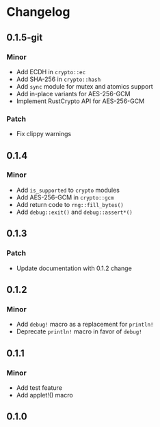 # Changelog

## 0.1.5-git

### Minor

- Add ECDH in `crypto::ec`
- Add SHA-256 in `crypto::hash`
- Add `sync` module for mutex and atomics support
- Add in-place variants for AES-256-GCM
- Implement RustCrypto API for AES-256-GCM

### Patch

- Fix clippy warnings

## 0.1.4

### Minor

- Add `is_supported` to `crypto` modules
- Add AES-256-GCM in `crypto::gcm`
- Add return code to `rng::fill_bytes()`
- Add `debug::exit()` and `debug::assert*()`

## 0.1.3

### Patch

- Update documentation with 0.1.2 change

## 0.1.2

### Minor

- Add `debug!` macro as a replacement for `println!`
- Deprecate `println!` macro in favor of `debug!`

## 0.1.1

### Minor

- Add test feature
- Add applet!() macro

## 0.1.0

<!-- Increment to skip CHANGELOG.md test: 3 -->
